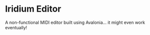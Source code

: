 # Iridium Editor
 A non-functional MIDI editor built using Avalonia... it might even work eventually!
